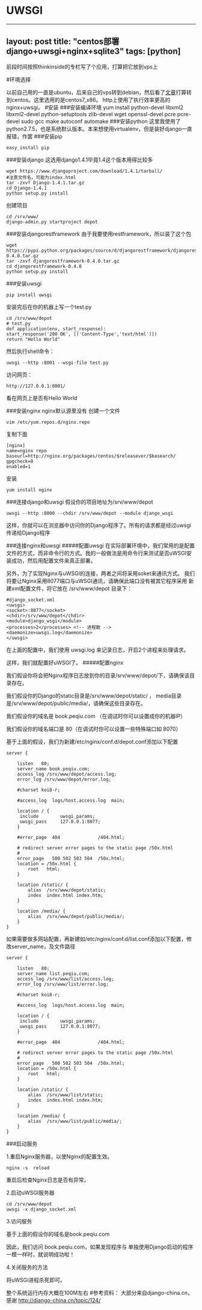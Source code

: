 # UWSGI
---
layout: post
title: "centos部署django+uwsgi+nginx+sqlite3"
tags: [python]
---

前段时间按照thinkinside的专栏写了个应用，打算把它放到vps上

#环境选择

以前自己用的一直是ubuntu，后来自己的vps转到debian，然后看了[文章](http://www.zhihu.com/question/19599986)打算转到centos。这里选用的是centos7_x86。
http上使用了执行效率更高的nginx+uwsgi。
#安装
###安装编译环境
	yum install python-devel libxml2  libxml2-devel  python-setuptools
	zlib-devel wget openssl-devel pcre pcre-devel sudo
	gcc make autoconf automake
###安装python
这里我使用了python2.7.5，也是系统默认版本。本来想使用virtualenv，但是装好django一直报错，作罢
###安装pip

	easy_install pip
###安装django
这选用django1.4.1毕竟1.4这个版本用得比较多

	wget https://www.djangoproject.com/download/1.4.1/tarball/
	#注意文件名，可能为index.html
	tar -zxvf Django-1.4.1.tar.gz
	cd Django-1.4.1
	python setup.py install
创建项目

	cd /srv/www/
	django-admin.py startproject depot

###安装djangorestframework
由于我要使用restframework，所以装了这个包

	wget https://pypi.python.org/packages/source/d/djangorestframework/djangorestframework-0.4.0.tar.gz
	tar -zxvf djangorestframework-0.4.0.tar.gz
	cd djangorestframework-0.4.0
	python setup.py install
###安装uwsgi

	pip install uwsgi
安装完后在你的机器上写一个test.py

	cd /srv/www/depot
	# test.py
	def application(env, start_response):
    start_response('200 OK', [('Content-Type','text/html')])
    return "Hello World"

然后执行shell命令：

	uwsgi --http :8001 --wsgi-file test.py

访问网页：

	http://127.0.0.1:8001/
看在网页上是否有Hello World

###安装nginx
nginx默认源里没有
创建一个文件

	vim /etc/yum.repos.d/nginx.repo
复制下面

	[nginx]
	name=nginx repo
	baseurl=http://nginx.org/packages/centos/$releasever/$basearch/
	gpgcheck=0
	enabled=1
安装

	yum install nginx

###连接django和uwsgi
假设你的项目地址为/srv/www/depot


	uwsgi --http :8000 --chdir /srv/www/depot --module django_wsgi
这样，你就可以在浏览器中访问你的Django程序了。所有的请求都是经过uwsgi传递给Django程序

###连接nginx和uwsgi
#####配置uwsgi
在实际部署环境中，我们常用的是配置文件的方式，而非命令行的方式。我的一般做法是用命令行来测试是否uWSGI安装成功，然后用配置文件来真正部署。

另外，为了实现Nginx与uWSGI的连接，两者之间将采用soket来通讯方式。
我们将要让Nginx采用8077端口与uWSGI通讯，请确保此端口没有被其它程序采用
新建xml配置文件，将它放在 /srv/www/depot 目录下：

	#django_socket.xml
	<uwsgi>
    <socket>:8077</socket>
    <chdir>/srv/www/depot</chdir>
    <module>django_wsgi</module>
    <processes>2</processes> <!-- 进程数 -->
    <daemonize>uwsgi.log</daemonize>
	</uwsgi>

在上面的配置中，我们使用 uwsgi.log 来记录日志，开启2个进程来处理请求。

这样，我们就配置好uWSGI了。
#####配置nginx

我们假设你将会把Nginx程序日志放到你的目录/srv/www/depot/下，请确保该目录存在。

我们假设你的Django的static目录是/srv/www/depot/static/ ， media目录是/srv/www/depot/public/media/，请确保这些目录存在。

我们假设你的域名是 book.peqiu.com （在调试时你可以设置成你的机器IP）

我们假设你的域名端口是 80（在调试时你可以设置一些特殊端口如 8070）

基于上面的假设，我们为新建/etc/nginx/conf.d/depot.conf添加以下配置

	server {

        listen   80;
        server_name book.peqiu.com;
        access_log /srv/www/depot/access.log;
        error_log /srv/www/depot/error.log;

        #charset koi8-r;

        #access_log  logs/host.access.log  main;

        location / {
         include        uwsgi_params;
         uwsgi_pass     127.0.0.1:8077;
        }

        #error_page  404              /404.html;

        # redirect server error pages to the static page /50x.html
        #
        error_page   500 502 503 504  /50x.html;
        location = /50x.html {
            root   html;
        }

        location /static/ {
            alias  /srv/www/depot/static;
            index  index.html index.htm;
        }

        location /media/ {
            alias  /srv/www/depot/public/media/;
        }
    }
如果需要做多网站配置，再新建如/etc/nginx/conf.d/list.conf添加以下配置，修改server_name，及文件路径

	server {

        listen   80;
        server_name list.peqiu.com;
        access_log /srv/www/list/access.log;
        error_log /srv/www/list/error.log;

        #charset koi8-r;

        #access_log  logs/host.access.log  main;

        location / {
         include        uwsgi_params;
         uwsgi_pass     127.0.0.1:8077;
        }

        #error_page  404              /404.html;

        # redirect server error pages to the static page /50x.html
        #
        error_page   500 502 503 504  /50x.html;
        location = /50x.html {
            root   html;
        }

        location /static/ {
            alias  /srv/www/list/static;
            index  index.html index.htm;
        }

        location /media/ {
            alias  /srv/www/list/public/media/;
        }
    }
###启动服务

1.重启Nginx服务器，以使Nginx的配置生效。

	nginx -s  reload
重启后检查Nginx日志是否有异常。

2.启动uWSGI服务器


	cd /srv/www/depot
	uwsgi -x django_socket.xml

3.访问服务

基于上面的假设你的域名是book.peqiu.com

因此，我们访问 book.peqiu.com，如果发现程序与 单独使用Django启动的程序一模一样时，就说明成功啦！

4.关闭服务的方法

将uWSGi进程杀死即可。

整个系统运行内存大概在100M左右
#参考资料：
大部分来自django-china.cn，感谢
http://django-china.cn/topic/124/
